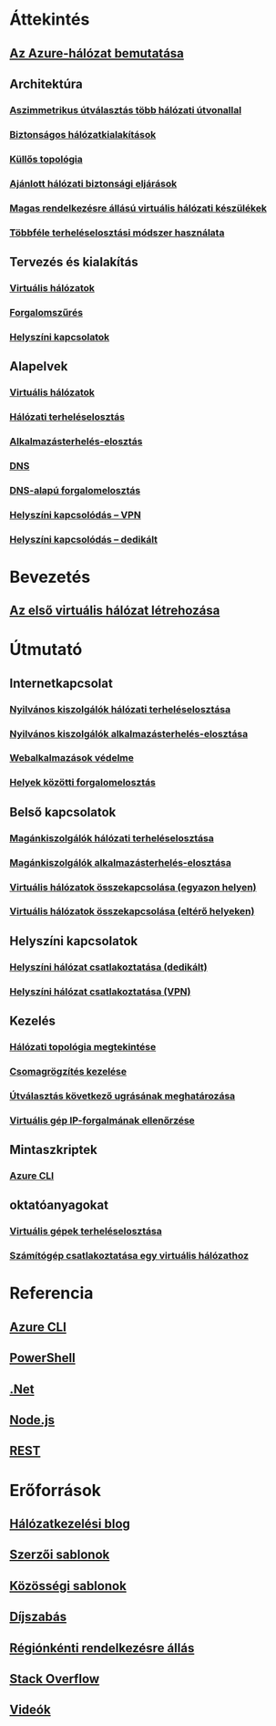 # Áttekintés
## [Az Azure-hálózat bemutatása](networking-overview.md)
## Architektúra
### [Aszimmetrikus útválasztás több hálózati útvonallal](../expressroute/expressroute-asymmetric-routing.md?toc=%2fazure%2fnetworking%2ftoc.json)
### [Biztonságos hálózatkialakítások](../best-practices-network-security.md?toc=%2fazure%2fnetworking%2ftoc.json)
### [Küllős topológia](https://docs.microsoft.com/azure/architecture/reference-architectures/hybrid-networking/hub-spoke)
### [Ajánlott hálózati biztonsági eljárások](../security/azure-security-network-security-best-practices.md?toc=%2fazure%2fnetworking%2ftoc.json)
### [Magas rendelkezésre állású virtuális hálózati készülékek](https://docs.microsoft.com/azure/architecture/reference-architectures/dmz/nva-ha )
### [Többféle terheléselosztási módszer használata](../traffic-manager/traffic-manager-load-balancing-azure.md?toc=%2fazure%2fnetworking%2ftoc.json)
## Tervezés és kialakítás
### [Virtuális hálózatok](../virtual-network/virtual-network-vnet-plan-design-arm.md?toc=%2fazure%2fnetworking%2ftoc.json)
### [Forgalomszűrés](../virtual-network/virtual-networks-nsg.md?toc=%2fazure%2fnetworking%2ftoc.json)
### [Helyszíni kapcsolatok](../vpn-gateway/vpn-gateway-plan-design.md?toc=%2fazure%2fnetworking%2ftoc.json)
##  Alapelvek
### [Virtuális hálózatok](../virtual-network/virtual-networks-overview.md?toc=%2fazure%2fnetworking%2ftoc.json)
### [Hálózati terheléselosztás](../load-balancer/load-balancer-overview.md?toc=%2fazure%2fnetworking%2ftoc.json)
### [Alkalmazásterhelés-elosztás](../application-gateway/application-gateway-introduction.md?toc=%2fazure%2fnetworking%2ftoc.json)
### [DNS](../dns/dns-overview.md?toc=%2fazure%2fnetworking%2ftoc.json)
### [DNS-alapú forgalomelosztás](../traffic-manager/traffic-manager-overview.md?toc=%2fazure%2fnetworking%2ftoc.json)
### [Helyszíni kapcsolódás – VPN](../vpn-gateway/vpn-gateway-about-vpngateways.md?toc=%2fazure%2fnetworking%2ftoc.json)
### [Helyszíni kapcsolódás – dedikált](../expressroute/expressroute-introduction.md?toc=%2fazure%2fnetworking%2ftoc.json)

# Bevezetés
## [Az első virtuális hálózat létrehozása](../virtual-network/virtual-network-get-started-vnet-subnet.md?toc=%2fazure%2fnetworking%2ftoc.json)

# Útmutató
## Internetkapcsolat
### [Nyilvános kiszolgálók hálózati terheléselosztása](../load-balancer/load-balancer-get-started-internet-portal.md?toc=%2fazure%2fnetworking%2ftoc.json)
### [Nyilvános kiszolgálók alkalmazásterhelés-elosztása](../application-gateway/application-gateway-create-gateway-portal.md?toc=%2fazure%2fnetworking%2ftoc.json)
### [Webalkalmazások védelme](../application-gateway/application-gateway-web-application-firewall-portal.md?toc=%2fazure%2fnetworking%2ftoc.json)
### [Helyek közötti forgalomelosztás](../traffic-manager/traffic-manager-configure-geographic-routing-method.md?toc=%2fazure%2fnetworking%2ftoc.json)
## Belső kapcsolatok
### [Magánkiszolgálók hálózati terheléselosztása](../load-balancer/load-balancer-get-started-ilb-arm-portal.md?toc=%2fazure%2fnetworking%2ftoc.json)
### [Magánkiszolgálók alkalmazásterhelés-elosztása](../application-gateway/application-gateway-ilb-arm.md?toc=%2fazure%2fnetworking%2ftoc.json)
### [Virtuális hálózatok összekapcsolása (egyazon helyen)](../virtual-network/virtual-networks-create-vnetpeering-arm-portal.md?toc=%2fazure%2fnetworking%2ftoc.json)
### [Virtuális hálózatok összekapcsolása (eltérő helyeken)](../vpn-gateway/vpn-gateway-howto-vnet-vnet-resource-manager-portal.md?toc=%2fazure%2fnetworking%2ftoc.json)
## Helyszíni kapcsolatok
### [Helyszíni hálózat csatlakoztatása (dedikált)](../expressroute/expressroute-howto-circuit-portal-resource-manager.md?toc=%2fazure%2fnetworking%2ftoc.json)
### [Helyszíni hálózat csatlakoztatása (VPN)](../vpn-gateway/vpn-gateway-howto-site-to-site-resource-manager-portal.md?toc=%2fazure%2fnetworking%2ftoc.json)
## Kezelés
### [Hálózati topológia megtekintése](../network-watcher/network-watcher-topology-powershell.md?toc=%2fazure%2fnetworking%2ftoc.json)
### [Csomagrögzítés kezelése](../network-watcher/network-watcher-packet-capture-manage-portal.md?toc=%2fazure%2fnetworking%2ftoc.json)
### [Útválasztás következő ugrásának meghatározása](../network-watcher/network-watcher-check-next-hop-portal.md?toc=%2fazure%2fnetworking%2ftoc.json)
### [Virtuális gép IP-forgalmának ellenőrzése](../network-watcher/network-watcher-check-ip-flow-verify-portal.md?toc=%2fazure%2fnetworking%2ftoc.json)
## Mintaszkriptek
### [Azure CLI](cli-samples.md)
## oktatóanyagokat
### [Virtuális gépek terheléselosztása](../virtual-machines/linux/tutorial-load-balance-nodejs.md?toc=%2fazure%2fnetworking%2ftoc.json)
### [Számítógép csatlakoztatása egy virtuális hálózathoz](../vpn-gateway/vpn-gateway-howto-point-to-site-resource-manager-portal.md?toc=%2fazure%2fnetworking%2ftoc.json)


# Referencia
## [Azure CLI](https://docs.microsoft.com/cli/azure/network)
## [PowerShell](https://docs.microsoft.com/powershell/module/azurerm.network/?view=azurermps-3.8.0)
## [.Net](https://docs.microsoft.com/dotnet/api/microsoft.azure.management.network?view=azuremgmtnetwork-9.1.0-preview)
## [Node.js](https://azure.microsoft.com/develop/nodejs/#azure-sdk)
## [REST](https://msdn.microsoft.com/library/mt163658.aspx)

# Erőforrások
## [Hálózatkezelési blog](http://azure.microsoft.com/blog/topics/networking)
## [Szerzői sablonok](/azure/azure-resource-manager/resource-group-authoring-templates?toc=%2fazure%2fnetworking%2ftoc.json)
## [Közösségi sablonok](https://azure.microsoft.com/resources/templates/)
## [Díjszabás](https://azure.microsoft.com/pricing)
## [Régiónkénti rendelkezésre állás](https://azure.microsoft.com/regions/services/)
## [Stack Overflow](http://stackoverflow.com/questions/tagged/azure-virtual-network)
## [Videók](https://azure.microsoft.com/resources/videos/index/?services=virtual-network)

